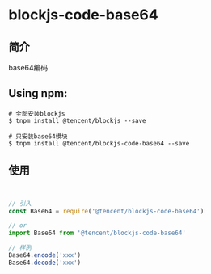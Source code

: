 # blockjs-code-base64

## 简介
base64编码

## Using npm:
```shell
# 全部安装blockjs
$ tnpm install @tencent/blockjs --save

# 只安装base64模块
$ tnpm install @tencent/blockjs-code-base64 --save
```

## 使用
```js


// 引入
const Base64 = require('@tencent/blockjs-code-base64')

// or
import Base64 from '@tencent/blockjs-code-base64'

// 样例
Base64.encode('xxx')
Base64.decode('xxx')

```